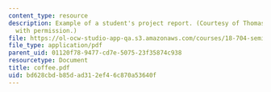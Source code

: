 ```yaml
---
content_type: resource
description: Example of a student's project report. (Courtesy of Thomas Coffee. Used
  with permission.)
file: https://ol-ocw-studio-app-qa.s3.amazonaws.com/courses/18-704-seminar-in-algebra-and-number-theory-rational-points-on-elliptic-curves-fall-2004/bd628cbdb85dad312ef46c870a53640f_coffee.pdf
file_type: application/pdf
parent_uid: 01120f78-9477-cd7e-5075-23f35874c938
resourcetype: Document
title: coffee.pdf
uid: bd628cbd-b85d-ad31-2ef4-6c870a53640f
---
```

